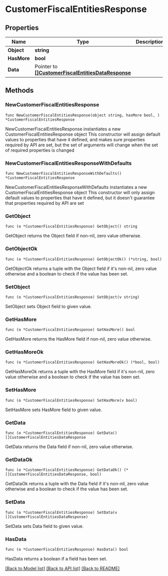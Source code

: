 # CustomerFiscalEntitiesResponse

## Properties

Name | Type | Description | Notes
------------ | ------------- | ------------- | -------------
**Object** | **string** |  | 
**HasMore** | **bool** |  | 
**Data** | Pointer to [**[]CustomerFiscalEntitiesDataResponse**](CustomerFiscalEntitiesDataResponse.md) |  | [optional] 

## Methods

### NewCustomerFiscalEntitiesResponse

`func NewCustomerFiscalEntitiesResponse(object string, hasMore bool, ) *CustomerFiscalEntitiesResponse`

NewCustomerFiscalEntitiesResponse instantiates a new CustomerFiscalEntitiesResponse object
This constructor will assign default values to properties that have it defined,
and makes sure properties required by API are set, but the set of arguments
will change when the set of required properties is changed

### NewCustomerFiscalEntitiesResponseWithDefaults

`func NewCustomerFiscalEntitiesResponseWithDefaults() *CustomerFiscalEntitiesResponse`

NewCustomerFiscalEntitiesResponseWithDefaults instantiates a new CustomerFiscalEntitiesResponse object
This constructor will only assign default values to properties that have it defined,
but it doesn't guarantee that properties required by API are set

### GetObject

`func (o *CustomerFiscalEntitiesResponse) GetObject() string`

GetObject returns the Object field if non-nil, zero value otherwise.

### GetObjectOk

`func (o *CustomerFiscalEntitiesResponse) GetObjectOk() (*string, bool)`

GetObjectOk returns a tuple with the Object field if it's non-nil, zero value otherwise
and a boolean to check if the value has been set.

### SetObject

`func (o *CustomerFiscalEntitiesResponse) SetObject(v string)`

SetObject sets Object field to given value.


### GetHasMore

`func (o *CustomerFiscalEntitiesResponse) GetHasMore() bool`

GetHasMore returns the HasMore field if non-nil, zero value otherwise.

### GetHasMoreOk

`func (o *CustomerFiscalEntitiesResponse) GetHasMoreOk() (*bool, bool)`

GetHasMoreOk returns a tuple with the HasMore field if it's non-nil, zero value otherwise
and a boolean to check if the value has been set.

### SetHasMore

`func (o *CustomerFiscalEntitiesResponse) SetHasMore(v bool)`

SetHasMore sets HasMore field to given value.


### GetData

`func (o *CustomerFiscalEntitiesResponse) GetData() []CustomerFiscalEntitiesDataResponse`

GetData returns the Data field if non-nil, zero value otherwise.

### GetDataOk

`func (o *CustomerFiscalEntitiesResponse) GetDataOk() (*[]CustomerFiscalEntitiesDataResponse, bool)`

GetDataOk returns a tuple with the Data field if it's non-nil, zero value otherwise
and a boolean to check if the value has been set.

### SetData

`func (o *CustomerFiscalEntitiesResponse) SetData(v []CustomerFiscalEntitiesDataResponse)`

SetData sets Data field to given value.

### HasData

`func (o *CustomerFiscalEntitiesResponse) HasData() bool`

HasData returns a boolean if a field has been set.


[[Back to Model list]](../README.md#documentation-for-models) [[Back to API list]](../README.md#documentation-for-api-endpoints) [[Back to README]](../README.md)


